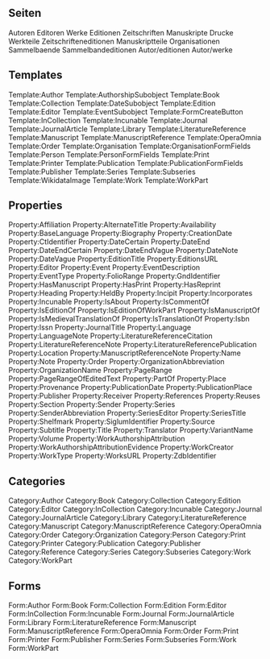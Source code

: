 ## Seiten
Autoren
Editoren
Werke
Editionen
Zeitschriften
Manuskripte
Drucke
Werkteile
Zeitschrifteneditionen
Manuskriptteile
Organisationen
Sammelbaende
Sammelbandeditionen
Autor/editionen
Autor/werke

## Templates
Template:Author
Template:AuthorshipSubobject
Template:Book
Template:Collection
Template:DateSubobject
Template:Edition
Template:Editor
Template:EventSubobject
Template:FormCreateButton
Template:InCollection
Template:Incunable
Template:Journal
Template:JournalArticle
Template:Library
Template:LiteratureReference
Template:Manuscript
Template:ManuscriptReference
Template:OperaOmnia
Template:Order
Template:Organisation
Template:OrganisationFormFields
Template:Person
Template:PersonFormFields
Template:Print
Template:Printer
Template:Publication
Template:PublicationFormFields
Template:Publisher
Template:Series
Template:Subseries
Template:WikidataImage
Template:Work
Template:WorkPart
                                                  
## Properties
Property:Affiliation
Property:AlternateTitle
Property:Availability
Property:BaseLanguage
Property:Biography
Property:CreationDate
Property:CtIdentifier
Property:DateCertain
Property:DateEnd
Property:DateEndCertain
Property:DateEndVague
Property:DateNote
Property:DateVague
Property:EditionTitle
Property:EditionsURL
Property:Editor
Property:Event
Property:EventDescription
Property:EventType
Property:FolioRange
Property:GndIdentifier
Property:HasManuscript
Property:HasPrint
Property:HasReprint
Property:Heading
Property:HeldBy
Property:Incipit
Property:Incorporates
Property:Incunable
Property:IsAbout
Property:IsCommentOf
Property:IsEditionOf
Property:IsEditionOfWorkPart
Property:IsManuscriptOf
Property:IsMedievalTranslationOf
Property:IsTranslationOf
Property:Isbn
Property:Issn
Property:JournalTitle
Property:Language
Property:LanguageNote
Property:LiteratureReferenceCitation
Property:LiteratureReferenceNote
Property:LiteratureReferencePublication
Property:Location
Property:ManuscriptReferenceNote
Property:Name
Property:Note
Property:Order
Property:OrganizationAbbreviation
Property:OrganizationName
Property:PageRange
Property:PageRangeOfEditedText
Property:PartOf
Property:Place
Property:Provenance
Property:PublicationDate
Property:PublicationPlace
Property:Publisher
Property:Receiver
Property:References
Property:Reuses
Property:Section
Property:Sender
Property:Series
Property:SenderAbbreviation
Property:SeriesEditor
Property:SeriesTitle
Property:Shelfmark
Property:SiglumIdentifier
Property:Source
Property:Subtitle
Property:Title
Property:Translator
Property:VariantName
Property:Volume
Property:WorkAuthorshipAttribution
Property:WorkAuthorshipAttributionEvidence
Property:WorkCreator
Property:WorkType
Property:WorksURL
Property:ZdbIdentifier

## Categories
Category:Author
Category:Book
Category:Collection
Category:Edition
Category:Editor
Category:InCollection
Category:Incunable
Category:Journal
Category:JournalArticle
Category:Library
Category:LiteratureReference
Category:Manuscript
Category:ManuscriptReference
Category:OperaOmnia
Category:Order
Category:Organization
Category:Person
Category:Print
Category:Printer
Category:Publication
Category:Publisher
Category:Reference
Category:Series
Category:Subseries
Category:Work
Category:WorkPart

## Forms
Form:Author
Form:Book
Form:Collection
Form:Edition
Form:Editor
Form:InCollection
Form:Incunable
Form:Journal
Form:JournalArticle
Form:Library
Form:LiteratureReference
Form:Manuscript
Form:ManuscriptReference
Form:OperaOmnia
Form:Order
Form:Print
Form:Printer
Form:Publisher
Form:Series
Form:Subseries
Form:Work
Form:WorkPart
